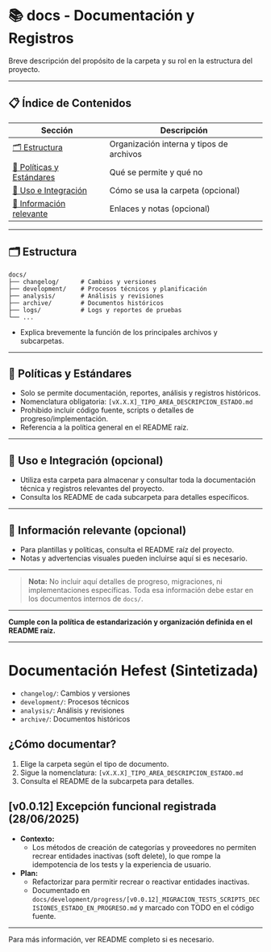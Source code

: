# 📚 docs - Documentación y Registros

Breve descripción del propósito de la carpeta y su rol en la estructura del proyecto.

---

## 📋 Índice de Contenidos

| Sección                                             | Descripción                              |
| --------------------------------------------------- | ---------------------------------------- |
| [🗂️ Estructura](#estructura)                         | Organización interna y tipos de archivos |
| [📁 Políticas y Estándares](#políticas-y-estándares) | Qué se permite y qué no                  |
| [🚀 Uso e Integración](#uso-e-integración)           | Cómo se usa la carpeta (opcional)        |
| [📖 Información relevante](#información-relevante)   | Enlaces y notas (opcional)               |

---

## 🗂️ Estructura

```
docs/
├── changelog/      # Cambios y versiones
├── development/    # Procesos técnicos y planificación
├── analysis/       # Análisis y revisiones
├── archive/        # Documentos históricos
├── logs/           # Logs y reportes de pruebas
└── ...
```

- Explica brevemente la función de los principales archivos y subcarpetas.

---

## 📁 Políticas y Estándares

- Solo se permite documentación, reportes, análisis y registros históricos.
- Nomenclatura obligatoria: `[vX.X.X]_TIPO_AREA_DESCRIPCION_ESTADO.md`
- Prohibido incluir código fuente, scripts o detalles de progreso/implementación.
- Referencia a la política general en el README raíz.

---

## 🚀 Uso e Integración (opcional)

- Utiliza esta carpeta para almacenar y consultar toda la documentación técnica y registros relevantes del proyecto.
- Consulta los README de cada subcarpeta para detalles específicos.

---

## 📖 Información relevante (opcional)

- Para plantillas y políticas, consulta el README raíz del proyecto.
- Notas y advertencias visuales pueden incluirse aquí si es necesario.

---

> **Nota:** No incluir aquí detalles de progreso, migraciones, ni implementaciones específicas. Toda esa información debe estar en los documentos internos de `docs/`.

---

**Cumple con la política de estandarización y organización definida en el README raíz.**

---

# Documentación Hefest (Sintetizada)

- `changelog/`: Cambios y versiones
- `development/`: Procesos técnicos
- `analysis/`: Análisis y revisiones
- `archive/`: Documentos históricos

## ¿Cómo documentar?
1. Elige la carpeta según el tipo de documento.
2. Sigue la nomenclatura: `[vX.X.X]_TIPO_AREA_DESCRIPCION_ESTADO.md`
3. Consulta el README de la subcarpeta para detalles.

## [v0.0.12] Excepción funcional registrada (28/06/2025)

- **Contexto:**
  - Los métodos de creación de categorías y proveedores no permiten recrear entidades inactivas (soft delete), lo que rompe la idempotencia de los tests y la experiencia de usuario.
- **Plan:**
  - Refactorizar para permitir recrear o reactivar entidades inactivas.
  - Documentado en `docs/development/progress/[v0.0.12]_MIGRACION_TESTS_SCRIPTS_DECISIONES_ESTADO_EN_PROGRESO.md` y marcado con TODO en el código fuente.

---
Para más información, ver README completo si es necesario.
